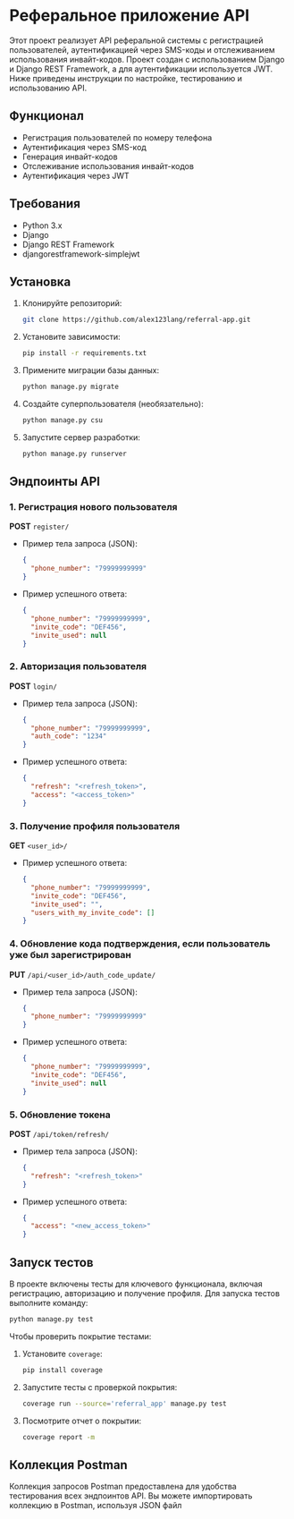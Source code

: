
# Реферальное приложение API

Этот проект реализует API реферальной системы с регистрацией пользователей, аутентификацией через SMS-коды и отслеживанием использования инвайт-кодов. Проект создан с использованием Django и Django REST Framework, а для аутентификации используется JWT. Ниже приведены инструкции по настройке, тестированию и использованию API.

## Функционал
- Регистрация пользователей по номеру телефона
- Аутентификация через SMS-код
- Генерация инвайт-кодов
- Отслеживание использования инвайт-кодов
- Аутентификация через JWT

## Требования

- Python 3.x
- Django
- Django REST Framework
- djangorestframework-simplejwt

## Установка

1. Клонируйте репозиторий:
    ```bash
    git clone https://github.com/alex123lang/referral-app.git
    ```
    
2. Установите зависимости:
    ```bash
    pip install -r requirements.txt
    ```

3. Примените миграции базы данных:
    ```bash
    python manage.py migrate
    ```

4. Создайте суперпользователя (необязательно):
    ```bash
    python manage.py csu
    ```

5. Запустите сервер разработки:
    ```bash
    python manage.py runserver
    ```

## Эндпоинты API

### 1. Регистрация нового пользователя

**POST** `register/`

- Пример тела запроса (JSON):
    ```json
    {
      "phone_number": "79999999999"
    }
    ```

- Пример успешного ответа:
    ```json
    {
      "phone_number": "79999999999",
      "invite_code": "DEF456",
      "invite_used": null
    }
    ```

### 2. Авторизация пользователя

**POST** `login/`

- Пример тела запроса (JSON):
    ```json
    {
      "phone_number": "79999999999",
      "auth_code": "1234"
    }
    ```

- Пример успешного ответа:
    ```json
    {
      "refresh": "<refresh_token>",
      "access": "<access_token>"
    }
    ```

### 3. Получение профиля пользователя

**GET** `<user_id>/`

- Пример успешного ответа:
    ```json
    {
      "phone_number": "79999999999",
      "invite_code": "DEF456",
      "invite_used": "",
      "users_with_my_invite_code": []
    }
    ```

### 4. Обновление кода подтверждения, если пользователь уже был зарегистрирован

**PUT** `/api/<user_id>/auth_code_update/`

- Пример тела запроса (JSON):
    ```json
    {
      "phone_number": "79999999999"
    }
    ```

- Пример успешного ответа:
    ```json
    {
      "phone_number": "79999999999",
      "invite_code": "DEF456",
      "invite_used": null
    }
    ```

### 5. Обновление токена

**POST** `/api/token/refresh/`

- Пример тела запроса (JSON):
    ```json
    {
      "refresh": "<refresh_token>"
    }
    ```

- Пример успешного ответа:
    ```json
    {
      "access": "<new_access_token>"
    }
    ```

## Запуск тестов

В проекте включены тесты для ключевого функционала, включая регистрацию, авторизацию и получение профиля. Для запуска тестов выполните команду:

```bash
python manage.py test
```

Чтобы проверить покрытие тестами:

1. Установите `coverage`:
    ```bash
    pip install coverage
    ```

2. Запустите тесты с проверкой покрытия:
    ```bash
    coverage run --source='referral_app' manage.py test
    ```

3. Посмотрите отчет о покрытии:
    ```bash
    coverage report -m
    ```

## Коллекция Postman

Коллекция запросов Postman предоставлена для удобства тестирования всех эндпоинтов API. Вы можете импортировать коллекцию в Postman, используя JSON файл

